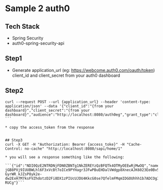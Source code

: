 # Sample 2 auth0
## Tech Stack
* Spring Security
* auth0-spring-security-api

## Step1
* Generate application_url (eg: https://webcome.auth0.com/oauth/token) client_id and client_secret from your auth0 dashboard

## Step2

```
curl --request POST --url {application_url} --header 'content-type: application/json' --data '{"client_id":"{from your dashboard}","client_secret":"{from your dashboard}","audience":"http://localhost:8080/auth0eg","grant_type":"client_credentials"}' ```

* copy the access_token from the response


## Step3
curl -X GET -H "Authorization: Bearer {access_toke}" -H "Cache-Control: no-cache" "http://localhost:8080/sapi/home/1"

* you will see a response something like the following:

```{"id":"NDI0QzE2NTRDNjFDN0ZBNTg1NkZEREYzQzBFQTk4OTMyOEEwRjMwOQ","name":"rNcheFq0z9Y1Wi8pXa1iNE1igsGrx1wY@clients","token":"eyJ0eXAiOiJKV1QiLCJhbGciOiJSUzI1NiIsImtpZCI6Ik5ESTBRekUyTlRSRE5qRkROMFpCTlRnMU5rWkVSRVl6UXpCRlFUazRPVE15T0VFd1JqTXdPUSJ9.eyJpc3MiOiJodHRwczovL3dlYmNvbWUuYXV0aDAuY29tLyIsInN1YiI6InJOY2hlRnEwejlZMVdpOHBYYTFpTkUxaWdzR3J4MXdZQGNsaWVudHMiLCJhdWQiOiJodHRwOi8vbG9jYWxob3N0OjgwODAvYXV0aDBlZyIsImlhdCI6MTUxNzQyNjE5MCwiZXhwIjoxNTE3NTEyNTkwLCJhenAiOiJyTmNoZUZxMHo5WTFXaThwWGExaU5FMWlnc0dyeDF3WSIsImd0eSI6ImNsaWVudC1jcmVkZW50aWFscyJ9.Pbhu3Hs_dyRll6yQbecF3p3UhUlavXrdv-jGB8PXj9IUUBWLhl6F3xVcBt7oICe9PYHagr3JFwPBuEHDalVWdgp8XnecAJK6023Ee0Bv5kz8XOroCL3YY91tVdlMSpFrE7quBqfR2CXd7u_FhCsda0j5OhmryQqWuxmQSqHvq6NEbNJ6k_AoSCF_IFcAV0s7-GyrWR_kJZsP8yk2e-dw2ExH7M7ksFVZhdotzD2Fi8DX1zPIUcUJDU4KkcG0se7QfelmFMqmIDGOUhhh1b7ADCOgI8nQIbYaaFC9fhktvBzZVGQwoA4mzUY8lL9pMmNQksRLWVc915pwml11J-RUCg"}```

